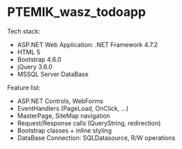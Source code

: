 # PTEMIK_wasz_todoapp

Tech stack:
- ASP.NET Web Application: .NET Framework 4.7.2
- HTML 5
- Bootstrap 4.6.0
- jQuery 3.6.0
- MSSQL Server DataBase

Feature list:
- ASP.NET Controls, WebForms
- EventHandlers (PageLoad, OnClick, ...)
- MasterPage, SiteMap navigation
- Request/Response calls (QueryString, redirection)
- Bootstrap classes + inline styling
- DataBase Connection: SQLDatasource, R/W operations

